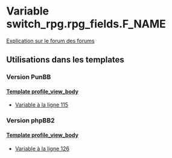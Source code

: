 # Variable switch_rpg.rpg_fields.F_NAME
[Explication sur le forum des forums](http://forum.forumactif.com/t294113-listing-des-variables#switch_rpg.rpg_fields.F_NAME)

## Utilisations dans les templates

### Version PunBB

#### [Template profile_view_body](punbb/profile_view_body.md)
* [Variable à la ligne 115](../punbb/profile_view_body.tpl#L115)

### Version phpBB2

#### [Template profile_view_body](subsilver/profile_view_body.md)
* [Variable à la ligne 126](../subsilver/profile_view_body.tpl#L126)